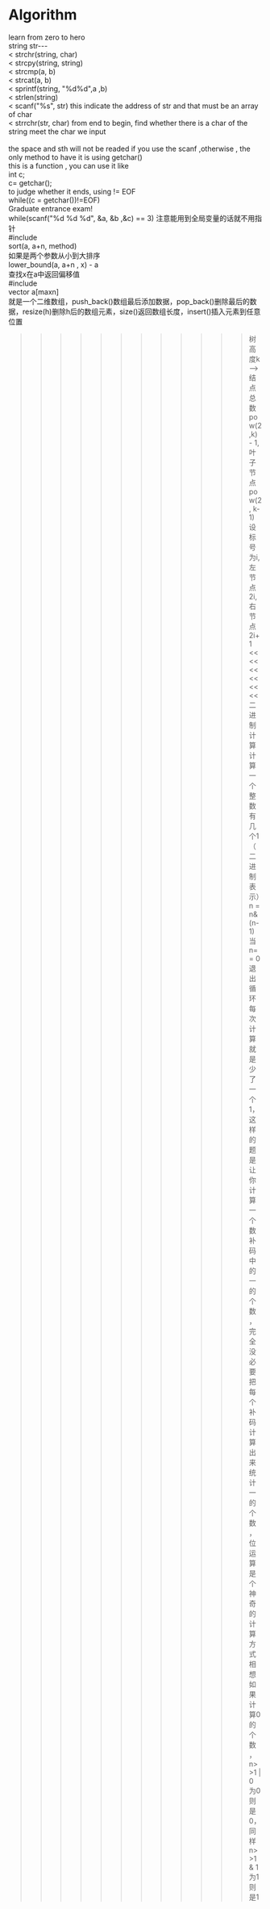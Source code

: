 # Algorithm
learn from zero to hero</br>
string str---</br>
< strchr(string, char)</br>
< strcpy(string, string)</br>
< strcmp(a, b)</br>
< strcat(a, b)</br>
< sprintf(string, "%d%d",a ,b)</br>
< strlen(string)</br>
< scanf("%s", str) this indicate the address of str and that must be an array of char</br>
< strrchr(str, char) from end to begin, find whether there is a char of the string meet the char we input</br>
</br>
the space and sth will not be readed if you use the scanf ,otherwise , the only method to have it is using getchar()</br>
this is a function , you can use it like</br>
int c;</br>
c= getchar();</br>
to judge whether it ends, using != EOF</br>
while((c = getchar())!=EOF)</br>
Graduate entrance exam!</br>
while(scanf("%d %d %d", &a, &b ,&c) == 3)
注意能用到全局变量的话就不用指针</br>
#include<algorithm></br>
sort(a, a+n, method)</br>
如果是两个参数从小到大排序</br>
lower_bound(a, a+n , x) - a</br>
查找x在a中返回偏移值</br>
#include<vector></br>
vector <int> a[maxn]</br>
就是一个二维数组，push_back()数组最后添加数据，pop_back()删除最后的数据，resize(h)删除h后的数组元素，size()返回数组长度，insert()插入元素到任意位置</br>
>>>>>>>>>>>>树  
高度k -->  结点总数pow(2,k) - 1, 叶子节点pow(2, k-1)  
设标号为i, 左节点 2i, 右节点2i+1  
<<<<<<<<<<<<二进制计算
计算一个整数有几个1 （二进制表示） 
n = n& (n-1) 
当n== 0退出循环 
每次计算就是少了一个1，这样的题是让你计算一个数补码中的一的个数，完全没必要把每个补码计算出来统计一的个数，位运算是个神奇的计算方式 
相想如果计算0的个数，n>>1 | 0 为0 则是0，同样 n>>1 & 1为1则是1
